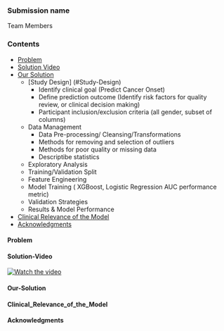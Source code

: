 ### Submission name

Team Members

### Contents

* [Problem](#Problem)
* [Solution Video](#Solution-Video)
* [Our Solution](#Our-Solution)
  * [Study Design] (#Study-Design)
     * Identify clinical goal (Predict Cancer Onset)
     * Define prediction outcome (Identify risk factors for quality review, or clinical decision making)
     * Participant inclusion/exclusion criteria (all gender, subset of columns)
  * Data Management 
     * Data Pre-processing/ Cleansing/Transformations
      * Methods for removing and selection of outliers
      * Methods for poor quality or missing data
      * Descriptibe statistics
  * Exploratory Analysis
  * Training/Validation Split
  * Feature Engineering
  * Model Training ( XGBoost, Logistic Regression AUC performance metric)
  * Validation Strategies
  * Results & Model Performance
* [Clinical Relevance of the Model](#Clinical_Relevance_of_the_Model)
* [Acknowledgments](#acknowledgments)

#### Problem

#### Solution-Video
[![Watch the video](https://github.com/Code-and-Response/Liquid-Prep/blob/master/images/IBM-interview-video-image.png)](https://youtu.be/vOgCOoy_Bx0)

#### Our-Solution

#### Clinical_Relevance_of_the_Model

#### Acknowledgments
